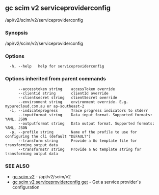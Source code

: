 ## gc scim v2 serviceproviderconfig

/api/v2/scim/v2/serviceproviderconfig

### Synopsis

/api/v2/scim/v2/serviceproviderconfig

### Options

```
  -h, --help   help for serviceproviderconfig
```

### Options inherited from parent commands

```
      --accesstoken string    accessToken override
      --clientid string       clientId override
      --clientsecret string   clientSecret override
      --environment string    environment override. E.g. mypurecloud.com.au or ap-southeast-2
  -i, --indicateprogress      Trace progress indicators to stderr
      --inputformat string    Data input format. Supported formats: YAML, JSON
      --outputformat string   Data output format. Supported formats: YAML, JSON
  -p, --profile string        Name of the profile to use for configuring the cli (default "DEFAULT")
      --transform string      Provide a Go template file for transforming output data
      --transformstr string   Provide a Go template string for transforming output data
```

### SEE ALSO

* [gc scim v2](gc_scim_v2.html)	 - /api/v2/scim/v2
* [gc scim v2 serviceproviderconfig get](gc_scim_v2_serviceproviderconfig_get.html)	 - Get a service provider`s configuration


